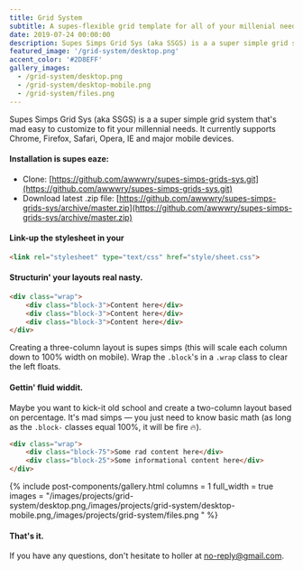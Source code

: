 ```yaml
---
title: Grid System
subtitle: A supes-flexible grid template for all of your millenial needs and desires.
date: 2019-07-24 00:00:00
description: Supes Simps Grid Sys (aka SSGS) is a a super simple grid system that’s mad easy to customize to fit your millennial needs.
featured_image: '/grid-system/desktop.png'
accent_color: '#2D8EFF'
gallery_images:
  - /grid-system/desktop.png
  - /grid-system/desktop-mobile.png
  - /grid-system/files.png
---
```


Supes Simps Grid Sys (aka SSGS) is a a super simple grid system that's mad easy to customize to fit your millennial needs. It currently supports Chrome, Firefox, Safari, Opera, IE and major mobile devices.

#### Installation is supes eaze:

-   Clone: [https://github.com/awwwry/supes-simps-grids-sys.git](https://github.com/awwwry/supes-simps-grids-sys.git)
-   Download latest .zip file: [https://github.com/awwwry/supes-simps-grids-sys/archive/master.zip](https://github.com/awwwry/supes-simps-grids-sys/archive/master.zip)


#### Link-up the stylesheet in your <head>

```html
<link rel="stylesheet" type="text/css" href="style/sheet.css">
```

#### Structurin' your layouts real nasty.
```html
<div class="wrap">
    <div class="block-3">Content here</div>
    <div class="block-3">Content here</div>
    <div class="block-3">Content here</div>
</div>
```
Creating a three-column layout is supes simps (this will scale each column down to 100% width on mobile). Wrap the `.block`'s in a `.wrap` class to clear the left floats.

#### Gettin' fluid widdit.
Maybe you want to kick-it old school and create a two-column layout based on percentage. It's mad simps — you just need to know basic math (as long as the `.block-` classes equal 100%, it will be fire 🔥).
```html
<div class="wrap">
    <div class="block-75">Some rad content here</div>
    <div class="block-25">Some informational content here</div>
</div>
```

{% include post-components/gallery.html
	columns = 1
	full_width = true
	images = "/images/projects/grid-system/desktop.png,/images/projects/grid-system/desktop-mobile.png,/images/projects/grid-system/files.png
	"
%}

#### That's it.

If you have any questions, don't hesitate to holler at <a href="https://media.giphy.com/media/Yq9Qvg8yqfiQtWP6gn/giphy.gif" title="Really bruh" target="_blank">no-reply@gmail.com</a>.